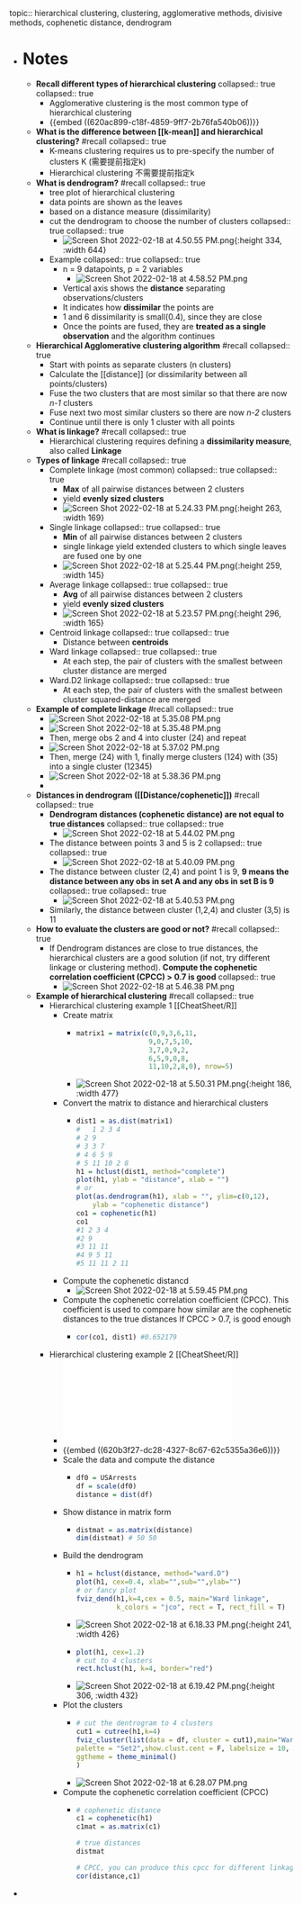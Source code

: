 topic:: hierarchical clustering, clustering, agglomerative methods, divisive methods, cophenetic distance, dendrogram

- # Notes
	- **Recall different types of hierarchical clustering**
	  		collapsed:: true
	  collapsed:: true
		- Agglomerative clustering is the most common type of hierarchical clustering
		- {{embed ((620ac899-c18f-4859-9ff7-2b76fa540b06))}}
	- **What is the difference between [[k-mean]] and hierarchical clustering?** #recall
	  collapsed:: true
		- K-means clustering requires us to pre-specify the number of clusters K (需要提前指定k)
		- Hierarchical clustering 不需要提前指定k
	- **What is dendrogram?** #recall
	  collapsed:: true
		- tree plot of hierarchical clustering
		- data points are shown as the leaves
		- based on a distance measure (dissimilarity)
		- cut the dendrogram to choose the number of clusters
		  			collapsed:: true
		  collapsed:: true
			- ![Screen Shot 2022-02-18 at 4.50.55 PM.png](../assets/Screen_Shot_2022-02-18_at_4.50.55_PM_1645231857649_0.png){:height 334, :width 644}
		- Example
		  			collapsed:: true
		  collapsed:: true
			- n = 9 datapoints, p = 2 variables
				- ![Screen Shot 2022-02-18 at 4.58.52 PM.png](../assets/Screen_Shot_2022-02-18_at_4.58.52_PM_1645232334947_0.png)
			- Vertical axis shows the **distance** separating observations/clusters
			- It indicates how **dissimilar** the points are
			- 1 and 6 dissimilarity is small(0.4), since they are close
			- Once the points are fused, they are **treated as a single observation** and the algorithm continues
	- **Hierarchical Agglomerative clustering algorithm** #recall
	  collapsed:: true
		- Start with points as separate clusters (n clusters)
		- Calculate the [[distance]] (or dissimilarity between all points/clusters)
		- Fuse the two clusters that are most similar so that there are now _n-1_ clusters
		- Fuse next two most similar clusters so there are now _n-2_ clusters
		- Continue until there is only 1 cluster with all points
	- **What is linkage?** #recall
	  collapsed:: true
		- Hierarchical clustering requires defining a **dissimilarity measure**, also called **Linkage**
	- **Types of linkage** #recall
	  collapsed:: true
		- Complete linkage (most common)
		  			collapsed:: true
		  collapsed:: true
			- **Max** of all pairwise distances between 2 clusters
			- yield **evenly sized clusters**
			- ![Screen Shot 2022-02-18 at 5.24.33 PM.png](../assets/Screen_Shot_2022-02-18_at_5.24.33_PM_1645233876177_0.png){:height 263, :width 169}
		- Single linkage
		  			collapsed:: true
		  collapsed:: true
			- **Min** of all pairwise distances between 2 clusters
			- single linkage yield extended clusters to which single leaves are fused one by one
			- ![Screen Shot 2022-02-18 at 5.25.44 PM.png](../assets/Screen_Shot_2022-02-18_at_5.25.44_PM_1645233947174_0.png){:height 259, :width 145}
		- Average linkage
		  			collapsed:: true
		  collapsed:: true
			- **Avg** of all pairwise distances between 2 clusters
			- yield **evenly sized clusters**
			- ![Screen Shot 2022-02-18 at 5.23.57 PM.png](../assets/Screen_Shot_2022-02-18_at_5.23.57_PM_1645233840305_0.png){:height 296, :width 165}
		- Centroid linkage
		  			collapsed:: true
		  collapsed:: true
			- Distance between **centroids**
		- Ward linkage
		  			collapsed:: true
		  collapsed:: true
			- At each step, the pair of clusters with the smallest between cluster distance are merged
		- Ward.D2 linkage
		  			collapsed:: true
		  collapsed:: true
			- At each step, the pair of clusters with the smallest between cluster squared-distance are merged
	- **Example of complete linkage** #recall
	  collapsed:: true
		- ![Screen Shot 2022-02-18 at 5.35.08 PM.png](../assets/Screen_Shot_2022-02-18_at_5.35.08_PM_1645234510716_0.png)
		- ![Screen Shot 2022-02-18 at 5.35.48 PM.png](../assets/Screen_Shot_2022-02-18_at_5.35.48_PM_1645234549977_0.png)
		- Then, merge obs 2 and 4 into cluster (24) and repeat
		- ![Screen Shot 2022-02-18 at 5.37.02 PM.png](../assets/Screen_Shot_2022-02-18_at_5.37.02_PM_1645234625975_0.png)
		- Then, merge (24) with 1, finally merge clusters (124) with (35) into a single cluster (12345)
		- ![Screen Shot 2022-02-18 at 5.38.36 PM.png](../assets/Screen_Shot_2022-02-18_at_5.38.36_PM_1645234718290_0.png)
		-
	- **Distances in dendrogram ([[Distance/cophenetic]])** #recall
	  collapsed:: true
		- **Dendrogram distances (cophenetic distance) are not equal to true distances**
		  			collapsed:: true
		  collapsed:: true
			- ![Screen Shot 2022-02-18 at 5.44.02 PM.png](../assets/Screen_Shot_2022-02-18_at_5.44.02_PM_1645235046482_0.png)
		- The distance between points 3 and 5 is 2
		  			collapsed:: true
		  collapsed:: true
			- ![Screen Shot 2022-02-18 at 5.40.09 PM.png](../assets/Screen_Shot_2022-02-18_at_5.40.09_PM_1645234812024_0.png)
		- The distance between cluster (2,4) and point 1 is 9, **9 means the distance between any obs in set A and any obs in set B is 9**
		  			collapsed:: true
		  collapsed:: true
			- ![Screen Shot 2022-02-18 at 5.40.53 PM.png](../assets/Screen_Shot_2022-02-18_at_5.40.53_PM_1645234855600_0.png)
		- Similarly, the distance between cluster (1,2,4) and cluster (3,5) is 11
	- **How to evaluate the clusters are good or not?** #recall
	  collapsed:: true
		- If Dendrogram distances are close to true distances, the hierarchical clusters are a good solution (if not, try different linkage or clustering method). **Compute the cophenetic correlation coefficient (CPCC) > 0.7 is good**
		  collapsed:: true
			- ![Screen Shot 2022-02-18 at 5.46.38 PM.png](../assets/Screen_Shot_2022-02-18_at_5.46.38_PM_1645235200243_0.png)
	- **Example of hierarchical clustering** #recall
	  collapsed:: true
		- Hierarchical clustering example 1 [[CheatSheet/R]]
			- Create matrix
				- ```r
				  matrix1 = matrix(c(0,9,3,6,11,
				  					9,0,7,5,10,
				  					3,7,0,9,2,
				  					6,5,9,0,8,
				  					11,10,2,8,0), nrow=5)
				  ```
				- ![Screen Shot 2022-02-18 at 5.50.31 PM.png](../assets/Screen_Shot_2022-02-18_at_5.50.31_PM_1645235434152_0.png){:height 186, :width 477}
			- Convert the matrix to distance and hierarchical clusters
				- ```r
				  dist1 = as.dist(matrix1)
				  #	  1 2 3 4
				  #	2 9
				  #	3 3 7
				  #	4 6 5 9
				  #	5 11 10 2 8
				  h1 = hclust(dist1, method="complete")
				  plot(h1, ylab = "distance", xlab = "")
				  # or
				  plot(as.dendrogram(h1), xlab = "", ylim=c(0,12),
				      ylab = "cophenetic distance")
				  co1 = cophenetic(h1)
				  co1
				  #1 2 3 4
				  #2 9
				  #3 11 11
				  #4 9 5 11
				  #5 11 11 2 11
				  ```
			- Compute the cophenetic distancd
				- ![Screen Shot 2022-02-18 at 5.59.45 PM.png](../assets/Screen_Shot_2022-02-18_at_5.59.45_PM_1645235988179_0.png)
			- Compute the cophenetic correlation coefficient (CPCC). This coefficient is used to compare how similar are the cophenetic distances to the true distances
			  If CPCC > 0.7, is good enough
				- ```r
				  cor(co1, dist1) #0.652179
				  ```
		- Hierarchical clustering example 2 [[CheatSheet/R]]
			- ![husarrests_clusters.pdf](../assets/husarrests_clusters_1645237433337_0.pdf)
			- {{embed ((620b3f27-dc28-4327-8c67-62c5355a36e6))}}
			- Scale the data and compute the distance
				- ```r
				  df0 = USArrests
				  df = scale(df0)
				  distance = dist(df)
				  ```
			- Show distance in matrix form
				- ```r
				  distmat = as.matrix(distance)
				  dim(distmat) # 50 50
				  ```
			- Build the dendrogram
				- ```r
				  h1 = hclust(distance, method="ward.D")
				  plot(h1, cex=0.4, xlab="",sub="",ylab="")
				  # or fancy plot
				  fviz_dend(h1,k=4,cex = 0.5, main="Ward linkage",
				            k_colors = "jco", rect = T, rect_fill = T)
				  ```
				- ![Screen Shot 2022-02-18 at 6.18.33 PM.png](../assets/Screen_Shot_2022-02-18_at_6.18.33_PM_1645237115928_0.png){:height 241, :width 426}
				- ```r
				  plot(h1, cex=1.2)
				  # cut to 4 clusters
				  rect.hclust(h1, k=4, border="red")
				  ```
				- ![Screen Shot 2022-02-18 at 6.19.42 PM.png](../assets/Screen_Shot_2022-02-18_at_6.19.42_PM_1645237187463_0.png){:height 306, :width 432}
			- Plot the clusters
				- ```r
				  # cut the dentrogram to 4 clusters
				  cut1 = cutree(h1,k=4)
				  fviz_cluster(list(data = df, cluster = cut1),main="Ward linkage",
				  palette = "Set2",show.clust.cent = F, labelsize = 10, repel = T, # Avoid label overplotting (slow)
				  ggtheme = theme_minimal()
				  )
				  ```
				- ![Screen Shot 2022-02-18 at 6.28.07 PM.png](../assets/Screen_Shot_2022-02-18_at_6.28.07_PM_1645237692727_0.png)
			- Compute the cophenetic correlation coefficient (CPCC)
				- ```r
				  # cophenetic distance
				  c1 = cophenetic(h1)
				  c1mat = as.matrix(c1)
				  
				  # true distances
				  distmat
				  
				  # CPCC, you can produce this cpcc for different linkage methods
				  cor(distance,c1)
				  ```
-